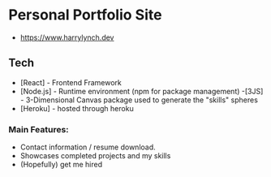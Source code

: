 # Personal Portfolio Site
- https://www.harrylynch.dev

## Tech

- [React] - Frontend Framework
- [Node.js] - Runtime environment (npm for package management)
  -[3JS] - 3-Dimensional Canvas package used to generate the "skills" spheres
- [Heroku] - hosted through heroku

### Main Features:
- Contact information / resume download.
- Showcases completed projects and my skills
- (Hopefully) get me hired
